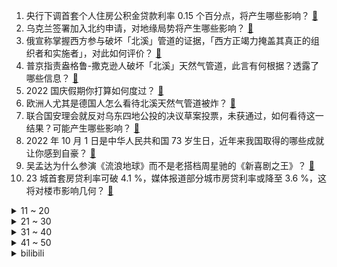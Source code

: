 1. 央行下调首套个人住房公积金贷款利率 0.15 个百分点，将产生哪些影响？ [:link:](https://www.zhihu.com/question/557143703)
2. 乌克兰签署加入北约申请，对地缘局势将产生哪些影响？ [:link:](https://www.zhihu.com/question/557163361)
3. 俄宣称掌握西方参与破坏「北溪」管道的证据，「西方正竭力掩盖其真正的组织者和实施者」，对此如何评价？ [:link:](https://www.zhihu.com/question/557087473)
4. 普京指责盎格鲁-撒克逊人破坏「北溪」天然气管道，此言有何根据？透露了哪些信息？ [:link:](https://www.zhihu.com/question/557151436)
5. 2022 国庆假期你打算如何度过？ [:link:](https://www.zhihu.com/question/555482213)
6. 欧洲人尤其是德国人怎么看待北溪天然气管道被炸？ [:link:](https://www.zhihu.com/question/556015016)
7. 联合国安理会就反对乌东四地公投的决议草案投票，未获通过，如何看待这一结果？可能产生哪些影响？ [:link:](https://www.zhihu.com/question/557182499)
8. 2022 年 10 月 1 日是中华人民共和国 73 岁生日，近年来我国取得的哪些成就让你感到自豪？ [:link:](https://www.zhihu.com/question/556882527)
9. 吴孟达为什么参演《流浪地球》而不是老搭档周星驰的《新喜剧之王》？ [:link:](https://www.zhihu.com/question/311959965)
10. 23 城首套房贷利率可破 4.1 %，媒体报道部分城市房贷利率或降至 3.6 %，这将对楼市影响几何？ [:link:](https://www.zhihu.com/question/556926218)
<details>
<summary>11 ~ 20</summary>

11. 女子买护肤品误寄「前男友」，拿回发现被「对方现任女友」用了大半，损失上千元，如何看待此事？ [:link:](https://www.zhihu.com/question/555999057)
12. 如何看待挪威将派军队保护本国油气设施？挪威油气平台附近空域近来有多架无人机飞行，哪些信息值得关注？ [:link:](https://www.zhihu.com/question/556526318)
13. 如何看待中国女篮61：59惊险击败东道主，世界排名第2的澳大利亚，进入世界杯决赛？ [:link:](https://www.zhihu.com/question/557113182)
14. 美国对俄罗斯数百名个人和实体实施全面制裁，这会给俄罗斯经济带来哪些影响？ [:link:](https://www.zhihu.com/question/557182145)
15. 科学家首次在人类血栓中发现微塑料，这意味着什么？这一发现有哪些科学意义？ [:link:](https://www.zhihu.com/question/556869839)
16. 如何评价《原神》3.1 版本魔神任务第三章第四幕「赤土之王与三朝圣者」？ [:link:](https://www.zhihu.com/question/555929415)
17. 波兰外长表示「若示俄方在乌部署核武器，北约将出兵乌克兰」，公投入俄的四地是否包括在内？透露了哪些信息？ [:link:](https://www.zhihu.com/question/557129616)
18. 美隐形驱逐舰「朱姆沃尔特」首次进驻日本，将对东亚地区产生哪些影响？如何看待横须贺军事基地的战略意义？ [:link:](https://www.zhihu.com/question/556381219)
19. 教资该怎么准备？ [:link:](https://www.zhihu.com/question/539026775)
20. 有哪些适合大学男生的服装品牌？ [:link:](https://www.zhihu.com/question/282681681)
</details>
<details>
<summary>21 ~ 30</summary>

21. 新能源时代，很多人认为新势力将顶替传统豪华车品牌，事实真的是这样吗？ [:link:](https://www.zhihu.com/question/550524331)
22. 有什么舒适好看的单人沙发既可以舒适又可以增加颜值呢？ [:link:](https://www.zhihu.com/question/27657202)
23. 什么是数据治理？ [:link:](https://www.zhihu.com/question/458720249)
24. 为什么《英雄联盟》职业比赛中 40 分钟的大后期辅助才只有两件套？真的这么穷吗？ [:link:](https://www.zhihu.com/question/550236971)
25. 钱学森放在现在是什么水准？ [:link:](https://www.zhihu.com/question/304945778)
26. C919 大型客机研制成功，获得型号合格证，这将会为中国航空带来哪些影响？ [:link:](https://www.zhihu.com/question/557031167)
27. 如果你是《赛博朋克：边缘行者》大卫·马丁内斯，在夜之城你将如何选择？ [:link:](https://www.zhihu.com/question/555114793)
28. 不小心把朋友玩了几百个小时的塞尔达存档覆盖了，怎么办？ [:link:](https://www.zhihu.com/question/555975233)
29. 财政部发文称，对居民出售自有住房并 1 年内购房的， 售房已缴个税予以退税优惠，将带来哪些影响？ [:link:](https://www.zhihu.com/question/556970736)
30. 女子看直播花百万买翡翠原石，想退货遭店家拒绝。此类情况消费者如何维权？平台需要担责吗？ [:link:](https://www.zhihu.com/question/555851790)
</details>
<details>
<summary>31 ~ 40</summary>

31. 为什么日本动漫如果把鼻孔、牙齿、嘴唇画全了就会很诡异、很难看？ [:link:](https://www.zhihu.com/question/28489148)
32. 苹果或取消 10 月发布会，新款 iPad、MacBook Pro 将直接开卖，对此你有哪些期待？ [:link:](https://www.zhihu.com/question/555586252)
33. 《火影忍者》秽土斑的查克拉几乎无限，为什么一定选择复活？ [:link:](https://www.zhihu.com/question/553839346)
34. 如何看董宇辉卖六元东北玉米被供应商背刺只值七毛？ [:link:](https://www.zhihu.com/question/555872060)
35. 如何评价2022年国庆档电影《万里归途》？ [:link:](https://www.zhihu.com/question/555312382)
36. 德国空军战机首次赴日举行演习，日本称「具有重大历史意义」，如何解读日方表态？德日抱团，意欲何为？ [:link:](https://www.zhihu.com/question/556321252)
37. 2022年大学生有哪些适合被当作早餐的零食（干粮）？ [:link:](https://www.zhihu.com/question/554964817)
38. 本科独立用C语言完成没有优化的C语言编译器属于什么水平? [:link:](https://www.zhihu.com/question/556253610)
39. 直播电商发展了这么多年，有什么新的变化？未来前景如何？ [:link:](https://www.zhihu.com/question/556666289)
40. 吉利汽车收购阿斯顿马丁 7.60% 股份，会为双方带来什么？「收购狂魔」吉利商业版图有多大？ [:link:](https://www.zhihu.com/question/556948477)
</details>
<details>
<summary>41 ~ 50</summary>

41. 为什么都有咖啡因，但咖啡提神特别快，茶相对却没那么明显？ [:link:](https://www.zhihu.com/question/546951667)
42. 考研有什么不为人知但很重要的真相？ [:link:](https://www.zhihu.com/question/549671935)
43. 保时捷以每股 82.5 欧元上市，为德国 25 年来最大 IPO，市值超奔驰和宝马，哪些信息值得关注？ [:link:](https://www.zhihu.com/question/556706402)
44. 拜登表示美国将永远不会承认俄罗斯「占据乌克兰领土」的行为，事件后续或将如何发展？ [:link:](https://www.zhihu.com/question/556854337)
45. 为什么有些人喝咖啡能提神，有些人依旧犯困？ [:link:](https://www.zhihu.com/question/21802895)
46. 考公是所有人的人生最优选择吗？ [:link:](https://www.zhihu.com/question/546231962)
47. 如何评价《原神》3.1版本新活动《归风佳酿节》？ [:link:](https://www.zhihu.com/question/555888370)
48. 20-25万，哪些家用SUV可以放心买不用担心被坑？ [:link:](https://www.zhihu.com/question/552659731)
49. 道歉就一定要原谅吗？ [:link:](https://www.zhihu.com/question/556959196)
50. 柬埔寨沉船事故涉人口贩卖， 11 人遇难，获救者中有 5 人涉嫌诱骗同胞偷渡，如何看待此事？ [:link:](https://www.zhihu.com/question/556844272)
</details><details>
<summary>bilibili</summary>

1. 这一天，终于来了… [:link:](//www.bilibili.com/video/BV1h24y1R7rx)
2. 《叶问5：超英黄昏》"我才是最强超级英雄" [:link:](//www.bilibili.com/video/BV1X14y1h7tf)
3. 天堂制片公司出品短片《老杜》，我又相信爱情了 [:link:](//www.bilibili.com/video/BV1be4y1r7sR)
4. 孟 德 瞬 息 全 宇 宙 [:link:](//www.bilibili.com/video/BV1CG411J7MG)
5. 邪不压正，江湖再见！ [:link:](//www.bilibili.com/video/BV1Yt4y1w7yM)
6. 这个杀手有点蠢 [:link:](//www.bilibili.com/video/BV1c24y1d7Ap)
7. 【亮记生物鉴定】网络热传生物鉴定43 [:link:](//www.bilibili.com/video/BV1p14y1a7Cs)
8. 【Stray Kids】B站的小伙伴们SKZ来啦！请多多期待我们的新内容吧！ [:link:](//www.bilibili.com/video/BV1e14y1a7zF)
9. 第一次上大学，请问这种情况正常吗？ [:link:](//www.bilibili.com/video/BV1cW4y1e7LJ)
10. “比赛第一 友谊第二” [:link:](//www.bilibili.com/video/BV1Le4y1H7T1)
<details>
<summary>11 ~ 20</summary>

11. 如何用自己发明让别人发财？【小约翰】 [:link:](//www.bilibili.com/video/BV1aV4y1N71f)
12. 听说你们想看我穿这条破渔网篓篓？ [:link:](//www.bilibili.com/video/BV1H841147iG)
13. 百炼钢做成了绕指柔！总书记嘱托“手撕钢”技术勇攀高峰 [:link:](//www.bilibili.com/video/BV13B4y1778D)
14. 这次我真的我破防了，也许这就是缘份吧 [:link:](//www.bilibili.com/video/BV1UD4y117hB)
15. 自制健身房车 [:link:](//www.bilibili.com/video/BV1TG4y1W7iS)
16. 会魔法的这件事终究是瞒不住了！ 这是你没见过的城市！ [:link:](//www.bilibili.com/video/BV1td4y1q7Zi)
17. 咕噜咕噜滚下山！！！ [:link:](//www.bilibili.com/video/BV1WV4y1T74E)
18. 这是啥片？这是我老婆的照片！【阅片无数Ⅱ 62】 [:link:](//www.bilibili.com/video/BV1bW4y1Y79c)
19. 高铁进站后没上去车怎么办？铁路负责你到底！听乘务员给你讲得明明白白！ [:link:](//www.bilibili.com/video/BV1V8411t7Cv)
20. 【水果猎人】鉴定网络胡说八道之“婆罗洲橡胶果” [:link:](//www.bilibili.com/video/BV1J14y1a7BL)
</details>
<details>
<summary>21 ~ 30</summary>

21. 他战胜了日寇和天灾，却输给了营销号的嘲讽 [:link:](//www.bilibili.com/video/BV1Re4y167Dh)
22. 深度|| 佛祖对最难关卡的解题思路，黑手套们活不明白的悲哀结局 [:link:](//www.bilibili.com/video/BV1re4y1b7sV)
23. 【纯享版】还有法律~~~~~~~~~~mua！ [:link:](//www.bilibili.com/video/BV1eT411N7Wy)
24. 内涵不断，火力全开！漠叔彻底放开干了 [:link:](//www.bilibili.com/video/BV1BN4y1P7SY)
25. 我们就像上个礼拜一样从网上买了一些玩具... [:link:](//www.bilibili.com/video/BV1aB4y1J7nK)
26. 原来猫猫也有强迫症！ [:link:](//www.bilibili.com/video/BV1F24y1R7jk)
27. 《原神》提瓦特冒险纪念视频：旅行二周年手札 [:link:](//www.bilibili.com/video/BV1gG4y1x7QJ)
28. 排队两小时才能吃到的鸡！老板自信到邀请我们来踢馆！【怎么这么值ep51-石小路烧鸡公】 [:link:](//www.bilibili.com/video/BV16e4y1b7R9)
29. 【传染病系列03】血疫埃博拉，可以融化器官的瘟疫，敬畏自然爱护地球！ [:link:](//www.bilibili.com/video/BV1XR4y1R7AU)
30. 【原神】3.1须弥大世界任务解谜合集（持续更新中） [:link:](//www.bilibili.com/video/BV1T841147Uw)
</details>
<details>
<summary>31 ~ 40</summary>

31. 我 是 一 只 吃 情 绪 的 生 物 [:link:](//www.bilibili.com/video/BV1wT411M7aF)
32. 国家送给我们的6个神器，你全知道吗？ [:link:](//www.bilibili.com/video/BV1114y1h7Qc)
33. G2：入围赛还得我教你打！ [:link:](//www.bilibili.com/video/BV1FT411M7KT)
34. 我被800W粉丝博主抄袭了？ [:link:](//www.bilibili.com/video/BV1FP411n7ze)
35. 有修养的人如何表达愤怒 [:link:](//www.bilibili.com/video/BV1YB4y1J74t)
36. 关于我买空笔芯被当成傻子围观这件事 [:link:](//www.bilibili.com/video/BV17g411e7Es)
37. 一生要强的牛排 [:link:](//www.bilibili.com/video/BV1Me4y1b7Cq)
38. 只需5步的中式面点，有多难做！ [:link:](//www.bilibili.com/video/BV1e24y1R7mB)
39. 一根断开的圆木，用榫卯结构无缝衔接 [:link:](//www.bilibili.com/video/BV1Tg411e7uL)
40. 【原人】无派蒙获得柯莱 第二位伙伴！ [:link:](//www.bilibili.com/video/BV1KG4y1W79v)
</details>
<details>
<summary>41 ~ 50</summary>

41. 来自五常的压迫感（原神填词）二周年纪念版 [:link:](//www.bilibili.com/video/BV1Eg411e7WU)
42. 被这个学考古的UP主笑死 [:link:](//www.bilibili.com/video/BV1AD4y117qh)
43. 每天一遍，水泥封心...... [:link:](//www.bilibili.com/video/BV1CD4y1C72v)
44. 门庭深冷 来者需诚 [:link:](//www.bilibili.com/video/BV1ad4y1z7q4)
45. 教室装扶手电梯了 十分方便！！！ [:link:](//www.bilibili.com/video/BV1PP411n7Pd)
46. 日本人：很熟悉但听不懂  中国人：不熟悉但听得懂  红楼梦第一回林黛玉进贾府生草日语谐音梗 [:link:](//www.bilibili.com/video/BV1he411T7po)
47. 我们结婚了！！！找到老婆了！！！ [:link:](//www.bilibili.com/video/BV1Hg411e7P3)
48. “这社死来的太突然了❶❻” [:link:](//www.bilibili.com/video/BV1FT411M78C)
49. 我以为只有一位袁隆平，而这位教授却捐出8208万，不给孩子留一分钱 [:link:](//www.bilibili.com/video/BV1M84114761)
50. 卧槽她好像有那个台词牛逼症！内娱独一份的灵气！她的声音真就绝了！ [:link:](//www.bilibili.com/video/BV1kN4y1K7U6)
</details>
<details>
<summary>51 ~ 60</summary>

51. 关于玉米，那些不得不说的事 [:link:](//www.bilibili.com/video/BV12P411n7FF)
52. 打球最怕这种一抽一抽的 节奏太好了[泪]反正我十四岁的时候绝对打不过他 太强了 [:link:](//www.bilibili.com/video/BV1re4y1H7pV)
53. 成本10块，但特费米饭。 [:link:](//www.bilibili.com/video/BV1Md4y1u796)
54. 你行不行啊细狗是什么梗【梗指南】 [:link:](//www.bilibili.com/video/BV1Le4y1H7Xp)
55. 《 我 和 张 翰 恋 爱 了 》 [:link:](//www.bilibili.com/video/BV1ge4y1H7Y9)
56. 为何大家拍员工照的时候都要抱臂 [:link:](//www.bilibili.com/video/BV1Ne4y1B7iv)
57. 在比云彩还要高几千米的地方，我们看到了一片绝美花园 [:link:](//www.bilibili.com/video/BV17P411E7Jy)
58. 哼哈二将细狗都给我自律起来！ [:link:](//www.bilibili.com/video/BV1TP411n7Dq)
59. 周深演唱中国动画百年纪念曲《美美》，100年·恰少年！ [:link:](//www.bilibili.com/video/BV1Vd4y1q7x6)
60. 国家队又开挂了！来自东方的审美碾压，结尾直接封神！ [:link:](//www.bilibili.com/video/BV1iN4y1K79k)
</details>
<details>
<summary>61 ~ 70</summary>

61. 【同桌】“别影响我，我要学习了！” [:link:](//www.bilibili.com/video/BV1rV4y1T7VR)
62. 猛男阵亡，仅需三秒！！！ [:link:](//www.bilibili.com/video/BV1vG411g7EE)
63. 电脑桌面闹鲲了怎么办…… [:link:](//www.bilibili.com/video/BV1CN4y1K7dy)
64. 从美院毕业的人都在干什么 [:link:](//www.bilibili.com/video/BV1T14y187BN)
65. 世上竟有这样的云？15000份稿件中选出的云彩大合集，送给放假的你！ [:link:](//www.bilibili.com/video/BV1r841147Sp)
66. 在挪威山里吃365元的海鲜自助餐 超乎想象 [:link:](//www.bilibili.com/video/BV1dG411g7cU)
67. 【神里绫华生贺读信】请再一次，和我相约月下吧！ [:link:](//www.bilibili.com/video/BV1UW4y1v7r2)
68. 笑死！！真.别敷衍观众了！这种程度的变装才叫“惊艳” [:link:](//www.bilibili.com/video/BV1Ve4y1H7TX)
69. 当代年轻人现状 [:link:](//www.bilibili.com/video/BV1x8411472M)
70. 【原神】圣金虫全收集路线！（赛诺突破材料） [:link:](//www.bilibili.com/video/BV1Re4y1n76S)
</details>
<details>
<summary>71 ~ 80</summary>

71. 猪 突 猛 进 [:link:](//www.bilibili.com/video/BV1YB4y1J724)
72. 尝试一些花里胡哨的透视 [:link:](//www.bilibili.com/video/BV1fG4y1s7ss)
73. 【暗の入驻】大家好！我是演员青柳尊哉！请多多关照！ [:link:](//www.bilibili.com/video/BV1dP411J7zM)
74. 章鱼博士成为究极蜘蛛侠，当街枪毙罪犯，以暴制暴，又强又狠又帅我可太喜欢了 [:link:](//www.bilibili.com/video/BV1fG411g71t)
75. papi酱的日常——办公室烂梗大赛！（节前轻松一下！大家国庆愉快！ [:link:](//www.bilibili.com/video/BV1jT411K79V)
76. 伤心，手里的奶酪棒瞬间不香了…… [:link:](//www.bilibili.com/video/BV1V8411b7sY)
77. 【经典猛男】迈克尔杰克逊，但是猛男Beat It！ [:link:](//www.bilibili.com/video/BV1ue4y1H7ay)
78. 职场让我玩明白了！ [:link:](//www.bilibili.com/video/BV19D4y1176Q)
79. 延吉一辈子来一次怎么够？3天带你吃拍逛一个不落❗ [:link:](//www.bilibili.com/video/BV1Xd4y1M7Pz)
80. 正所谓“一天不听是浑身难受 听了以后是难受一天” [:link:](//www.bilibili.com/video/BV15G411J7nV)
</details>
<details>
<summary>81 ~ 90</summary>

81. 我做up接到什么离谱的广告 [:link:](//www.bilibili.com/video/BV1bd4y1z7Ds)
82. 【莓用良品】智能跑椅 坐以待币 [:link:](//www.bilibili.com/video/BV1a14y1h7Ap)
83. 邻 居 小 桀 ｜BK短纪录片 [:link:](//www.bilibili.com/video/BV1bd4y1q7wH)
84. 那个我很少会玩，但却从未卸载过的游戏。再见啦～ [:link:](//www.bilibili.com/video/BV1pV4y1N7zF)
85. 害，小场面 [:link:](//www.bilibili.com/video/BV1i24y1R7nH)
86. 别让IKUN界变成你最讨厌的样子 [:link:](//www.bilibili.com/video/BV18e4y1b7Ep)
87. 耗时5天，熬了3个通宵，我给老虎戴上了狮子的帽子，这是老虎醒狮酥 [:link:](//www.bilibili.com/video/BV13V4y1T7Zj)
88. 怎么会有这么心大的猫啊！！！ [:link:](//www.bilibili.com/video/BV19t4y1w7LS)
89. 广东顺德.牛展   厨子探店¥221 [:link:](//www.bilibili.com/video/BV16t4y1w7Vb)
90. “X”暗示太多了： [:link:](//www.bilibili.com/video/BV1LG4y1x719)
</details>
<details>
<summary>91 ~ 100</summary>

91. 《当周末的作业一字没碰时》 [:link:](//www.bilibili.com/video/BV1tt4y1w7Ss)
92. 什么叫皮薄馅大啊！ [:link:](//www.bilibili.com/video/BV1Pt4y1A7TU)
93. 呜呜呜为什么跑不要跑呜呜呜 [:link:](//www.bilibili.com/video/BV1be4y1B7og)
94. 东北的烧烤，究竟会有多好吃呢？~ [:link:](//www.bilibili.com/video/BV1xe4y1H7fX)
95. 打牌王精神续作！我必须立刻鉴赏今年最值得看的打牌动画【水无月菌】 [:link:](//www.bilibili.com/video/BV1sG4y1x7o4)
96. “生来孤独” [:link:](//www.bilibili.com/video/BV1o14y1h7eb)
97. 英国女婿跟中国岳母说中文… 菜市场买菜讲价笑不活了 [:link:](//www.bilibili.com/video/BV1ae411K7k8)
98. 再也不用花钱去学习技能了，国家都免费开放了 [:link:](//www.bilibili.com/video/BV1L841147Lu)
99. 你这是在做菜吗？你这分明是在炼丹！ [:link:](//www.bilibili.com/video/BV1EB4y177U6)
100. 罗老师谈《忏悔录》：很少能读到这么恶心的书 [:link:](//www.bilibili.com/video/BV1jg411e7id)
</details></details>